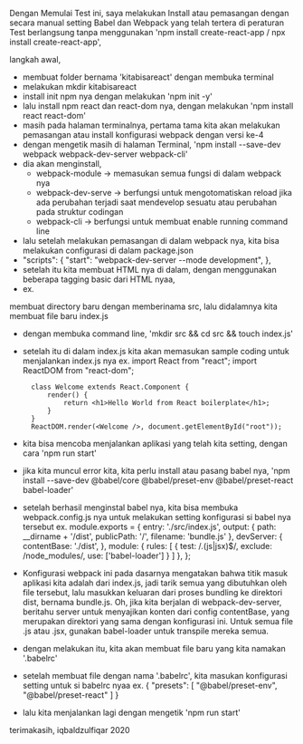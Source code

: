 <!-- 
Nama : Moch. Iqbal Dzulfiqar Rahman , 24thn, 22 April 1996
Kandidat : Frontend Developer
Agama : Muslim / Islam 
-->

Dengan Memulai Test ini, saya melakukan Install atau pemasangan dengan secara manual setting Babel dan Webpack yang telah tertera di peraturan Test berlangsung tanpa menggunakan 'npm install create-react-app / npx install create-react-app',

langkah awal,
- membuat folder bernama 'kitabisareact' dengan membuka terminal
- melakukan mkdir kitabisareact
- install init npm nya dengan melakukan 'npm init -y'
- lalu install npm react dan react-dom nya, dengan melakukan 'npm install react react-dom'
- masih pada halaman terminalnya, pertama tama kita akan melakukan pemasangan atau install konfigurasi webpack dengan versi ke-4
- dengan mengetik masih di halaman Terminal, 'npm install --save-dev webpack webpack-dev-server webpack-cli'
- dia akan menginstall, 
    - webpack-module -> memasukan semua fungsi di dalam webpack nya
    - webpack-dev-serve -> berfungsi untuk mengotomatiskan reload jika ada perubahan terjadi saat mendevelop sesuatu atau perubahan pada struktur codingan
    - webpack-cli -> berfungsi untuk membuat enable running command line
- lalu setelah melakukan pemasangan di dalam webpack nya, kita bisa melakukan configurasi di dalam package.json 
 -  "scripts": {
        "start": "webpack-dev-server --mode development",
    },
- setelah itu kita membuat HTML nya di dalam, dengan menggunakan beberapa tagging basic dari HTML nyaa,
 - ex.
    <!-- 
        <!DOCTYPE html>
        <html>
            <head>
                <title>My React Configuration Setup</title>
            </head>
            <body>
                <div id="root"></div>
                <script src="./dist/bundle.js"></script>
            </body>
        </html> 
    -->
membuat directory baru dengan memberinama src, lalu didalamnya kita membuat file baru index.js
- dengan membuka command line, 'mkdir src && cd src && touch index.js'
- setelah itu di dalam index.js kita akan memasukan sample coding untuk menjalankan index.js nya
    ex.
        import React from "react";
        import ReactDOM from "react-dom";
        
        class Welcome extends React.Component {
            render() {
                return <h1>Hello World from React boilerplate</h1>;
            }
        }
        ReactDOM.render(<Welcome />, document.getElementById("root"));
- kita bisa mencoba menjalankan aplikasi yang telah kita setting, dengan cara 'npm run start'
- jika kita muncul error kita, kita perlu install atau pasang babel nya,
 'npm install --save-dev @babel/core @babel/preset-env \@babel/preset-react babel-loader'
- setelah berhasil menginstal babel nya, kita bisa membuka webpack.config.js nya untuk melakukan setting konfigurasi si babel nya tersebut
    ex.
        module.exports = {
            entry: './src/index.js',
            output: {
                path: __dirname + '/dist',
                publicPath: '/',
                filename: 'bundle.js'
            },
            devServer: {
                contentBase: './dist',
            },
            module: {
                rules: [
                {
                test: /\.(js|jsx)$/,
                exclude: /node_modules/,
                use: ['babel-loader']
                }
                ]
            },
        };
- Konfigurasi webpack ini pada dasarnya mengatakan bahwa titik masuk aplikasi kita adalah dari index.js, jadi tarik semua yang dibutuhkan oleh file tersebut, lalu masukkan keluaran dari proses bundling ke direktori dist, bernama bundle.js. Oh, jika kita berjalan di webpack-dev-server, beritahu server untuk menyajikan konten dari config contentBase, yang merupakan direktori yang sama dengan konfigurasi ini. Untuk semua file .js atau .jsx, gunakan babel-loader untuk transpile mereka semua.
- dengan melakukan itu, kita akan membuat file baru yang kita namakan '.babelrc' 
- setelah membuat file dengan nama '.babelrc', kita masukan konfigurasi setting untuk si babelrc nyaa
    ex.
        {
            "presets": [
                "@babel/preset-env",
                "@babel/preset-react"
            ]
        }
- lalu kita menjalankan lagi dengan mengetik 'npm run start'

terimakasih, iqbaldzulfiqar 2020

